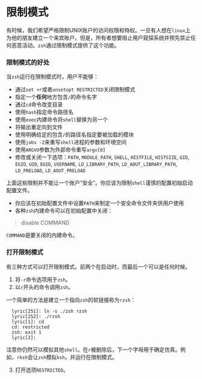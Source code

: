 # 限制模式

有时候，我们希望严格限制UNIX账户的访问权限和特权。一旦有人想在`linux`上为他的朋友建立一个来宾账户。但是，所有者想要阻止用户窥探系统并预先禁止任何恶意活动。`zsh`通过限制模式提供了这个功能。

### 限制模式的好处

当`zsh`运行在限制模式时，用户不能够：

- 通过`set +r`或者`unsetopt RESTRICTED`关闭限制模式
- 指定一个**任何**地方包含`/`的命令名字
- 通过`cd`命令改变目录
- 使用`hash`指定命令路径名
- 使用`exec`内建命令将`shell`替换为另一个
- 将输出重定向到文件
- 使用明确给定的包含`/`的路径名指定要被加载的模块
- 使用`jobs -Z`来重写`shell`进程的参数和环境空间
- 使用`ARGVO`参数为外部命令重写`argv[0]`
- 修改或关闭一下选项：`PATH`, `MODULE_PATH`, `SHELL`, `HISTFILE`, `HISTSIZE`, `GID`, `EGID`, `UID`, `EUID`, `USERNAME`, `LD_LIBRARY_PATH`, `LD_AOUT_LIBRARY_PATH`, `LD_PRELOAD`, `LD_AOUT_PRELOAD`

上面这些限制并不能让一个账户“安全”。你应该为限制`shell`谨慎的配置初始启动配置文件。

- 你应该在初始配置文件中设置`PATH`来制定一个安全命令文件夹供用户使用
- 各种`zsh`内建命令可以在初始配置中关闭：

> disable COMMAND

`COMMAND`是要关闭的内建命令。

### 打开限制模式

有三种方式可以打开限制模式。前两个在启动时，而最后一个可以是任何时候。

1. 将`-r`命令选项用于`zsh`。
2. 以`r`开头的命令调用`zsh`。

一个简单的方法是建立一个指向`zsh`的软链接称为`rzsh`：

```shell
  lyric[251]: ln -s ./zsh rzsh
  lyric[252]: ./rzsh
  lyric[1]: cd
  cd: restricted
  zsh: exit 1
  lyric[2]:
```

注意你仍然可以模拟其他`shell`。在`r`被删除后，下一个字母用于确定仿真。例如，`rksh`会让`zsh`模拟`ksh`，并运行在限制模式。

3. 打开选项`RESTRICTED`。